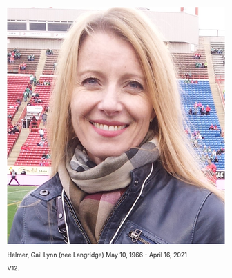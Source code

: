 <img class="photo-main" src="assets/img/gail-helmer-crop-01.jpg" />

<span class="names">Helmer, Gail Lynn (nee Langridge)</span>
<span class="dates">May 10, 1966 - April 16, 2021</span>

<p>V12.</p>
